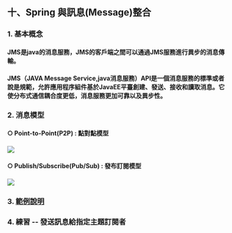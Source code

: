 ## 十、Spring 與訊息(Message)整合
### 1. 基本概念
#### JMS是java的消息服務，JMS的客戶端之間可以通過JMS服務進行異步的消息傳輸。
#### JMS（JAVA Message Service,java消息服務）API是一個消息服務的標準或者說是規範，允許應用程序組件基於JavaEE平臺創建、發送、接收和讀取消息。它使分布式通信耦合度更低，消息服務更加可靠以及異步性。
### 2. 消息模型
####  ○ Point-to-Point(P2P) : 點對點模型
#### <img src="../images/JMSQueue.png">
####  ○ Publish/Subscribe(Pub/Sub) : 發布訂閱模型
#### <img src="../images/JMSTopic.png">
### 3. [範例說明](https://java2blog.com/spring-boot-activemq-example/ "Spring Boot + JMS + ActiveMQ")
### 4. 練習 -- 發送訊息給指定主題訂閱者
